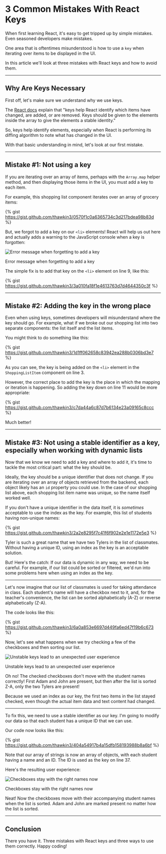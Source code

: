# 3 Common Mistakes With React Keys

When first learning React, it's easy to get tripped up by simple mistakes. Even seasoned developers make mistakes.

One area that is oftentimes misunderstood is how to use a `key` when iterating over items to be displayed in the UI.

In this article we'll look at three mistakes with React keys and how to avoid them.

---

## Why Are Keys Necessary

First off, let's make sure we understand why we use keys.

The [React docs](https://reactjs.org/docs/lists-and-keys.html#keys) explain that "keys help React identify which items have changed, are added, or are removed. Keys should be given to the elements inside the array to give the elements a stable identity."

So, keys help identify elements, especially when React is performing its diffing algorithm to note what has changed in the UI.

With that basic understanding in mind, let's look at our first mistake.

---

## Mistake #1: Not using a key

If you are iterating over an array of items, perhaps with the `Array.map` helper method, and then displaying those items in the UI, you must add a key to each item.

For example, this shopping list component iterates over an array of grocery items:

{% gist https://gist.github.com/thawkin3/0570f1c0a6365734c3d217bdea98b83d %}

But, we forgot to add a key on our `<li>` elements! React will help us out here and actually adds a warning to the JavaScript console when a key is forgotten:

![Error message when forgetting to add a key](https://dev-to-uploads.s3.amazonaws.com/i/vcv20dz0y184wh0kg5w4.png)
<figcaption>Error message when forgetting to add a key</figcaption>

The simple fix is to add that key on the `<li>` element on line 9, like this:

{% gist https://gist.github.com/thawkin3/3a010fa18f1e4613763d7d4644350c3f %}

---

## Mistake #2: Adding the key in the wrong place

Even when using keys, sometimes developers will misunderstand where the key should go. For example, what if we broke out our shopping list into two separate components: the list itself and the list items.

You might think to do something like this:

{% gist https://gist.github.com/thawkin3/1d1ff062658c83942ea288b0306bd3e7 %}

As you can see, the key is being added on the `<li>` element in the `ShoppingListItem` component on line 3.

However, the correct place to add the key is the place in which the mapping or iteration is happening. So adding the key down on line 11 would be more appropriate:

{% gist https://gist.github.com/thawkin3/c7da44a6c87d7b6134e23a09165c8ccc %}

Much better!

---

## Mistake #3: Not using a stable identifier as a key, especially when working with dynamic lists

Now that we know we need to add a key and where to add it, it's time to tackle the most critical part: what the key should be.

Ideally, the key should be a unique identifier that does not change. If you are iterating over an array of objects retrieved from the backend, each object likely has an `id` property you could use. In the case of our shopping list above, each shopping list item name was unique, so the name itself worked well.

If you don't have a unique identifier in the data itself, it is *sometimes* acceptable to use the index as the key. For example, this list of students having non-unique names:

{% gist https://gist.github.com/thawkin3/2a2e8295f7c41f6f902e2e1e1172e5e3 %}

Tyler is such a great name that we have two Tylers in the list of classmates. Without having a unique ID, using an index as the key is an acceptable solution.

But! Here's the catch: If our data is dynamic in any way, we need to be careful. For example, if our list could be sorted or filtered, we'd run into some problems here when using an index as the key.

---

Let's now imagine that our list of classmates is used for taking attendance in class. Each student's name will have a checkbox next to it, and, for the teacher's convenience, the list can be sorted alphabetically (A-Z) or reverse alphabetically (Z-A).

The code looks like this:

{% gist  https://gist.github.com/thawkin3/6a0a853e6697d449fa6ed47f19b6c673 %}

Now, let's see what happens when we try checking a few of the checkboxes and then sorting our list.

![Unstable keys lead to an unexpected user experience](https://dev-to-uploads.s3.amazonaws.com/i/i92v6bon13c90fyzzqyd.gif)
<figcaption>Unstable keys lead to an unexpected user experience</figcaption>

Oh no! The checked checkboxes don't move with the student names correctly! First Adam and John are present, but then after the list is sorted Z-A, only the two Tylers are present!

Because we used an index as our key, the first two items in the list stayed checked, even though the actual item data and text content had changed.

---

To fix this, we need to use a stable identifier as our key. I'm going to modify our data so that each student has a unique ID that we can use.

Our code now looks like this:

{% gist https://gist.github.com/thawkin3/404a54917b4a15dfb158193988b8a6bf %}

Note that our array of strings is now an array of objects, with each student having a name and an ID. The ID is used as the key on line 37.

Here's the resulting user experience:

![Checkboxes stay with the right names now](https://dev-to-uploads.s3.amazonaws.com/i/175r49mpzzlns7j7jd4q.gif)
<figcaption>Checkboxes stay with the right names now</figcaption>

Neat! Now the checkboxes move with their accompanying student names when the list is sorted. Adam and John are marked present no matter how the list is sorted.

---

## Conclusion

There you have it. Three mistakes with React keys and three ways to use them correctly. Happy coding!
